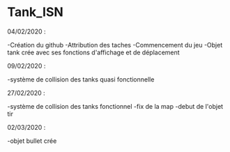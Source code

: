 # Tank_ISN

04/02/2020 : 

-Création du github
-Attribution des taches
-Commencement du jeu
-Objet tank crée avec ses fonctions d'affichage et de déplacement

09/02/2020 :

-système de collision des tanks quasi fonctionnelle

27/02/2020 :

-système de collision des tanks fonctionnel
-fix de la map
-debut de l'objet tir

02/03/2020 :

-objet bullet crée 
